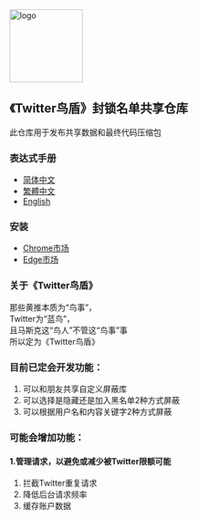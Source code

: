 <img alt="logo" src="assets/logo.svg" width="128">

## 《Twitter鸟盾》封锁名单共享仓库

此仓库用于发布共享数据和最终代码压缩包

### 表达式手册
- [简体中文](https://free-spirit-dev.github.io/public/doc/el-cn.html)  
- [繁體中文](https://free-spirit-dev.github.io/public/doc/el-tw.html)  
- [English](https://free-spirit-dev.github.io/public/doc/el-en.html)

### 安装
- [Chrome市场](https://chromewebstore.google.com/detail/%E6%8E%A8%E7%89%B9%E9%B8%9F%E7%9B%BE/igapbfjkbkmjcmgjmgfcegamhkfppdmg?hl=zh-CN)  
- [Edge市场](https://microsoftedge.microsoft.com/addons/detail/%E6%8E%A8%E7%89%B9%E9%B8%9F%E7%9B%BE/copkjadjjcbkgclndhlhdbmhdabhfmed)  

### 关于《Twitter鸟盾》

那些黄推本质为“鸟事”，  
Twitter为“蓝鸟”，  
且马斯克这“鸟人”不管这“鸟事”事  
所以定为《Twitter鸟盾》

### 目前已定会开发功能：
1. 可以和朋友共享自定义屏蔽库  
2. 可以选择是隐藏还是加入黑名单2种方式屏蔽  
3. 可以根据用户名和内容关键字2种方式屏蔽  

[//]: # ()
[//]: # (### 目前开发进度：)

[//]: # (1. 已经完成关键字、规则分类编辑和存储)


### 可能会增加功能：
#### 1.管理请求，以避免或减少被Twitter限额可能
1. 拦截Twitter重复请求  
2. 降低后台请求频率  
3. 缓存账户数据
